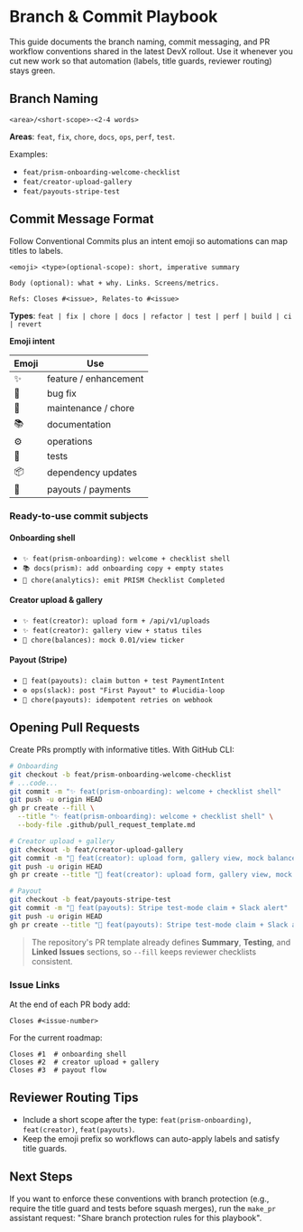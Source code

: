 # Branch & Commit Playbook

This guide documents the branch naming, commit messaging, and PR workflow conventions shared in the latest DevX rollout. Use it whenever you cut new work so that automation (labels, title guards, reviewer routing) stays green.

## Branch Naming

```
<area>/<short-scope>-<2-4 words>
```

**Areas**: `feat`, `fix`, `chore`, `docs`, `ops`, `perf`, `test`.

Examples:
- `feat/prism-onboarding-welcome-checklist`
- `feat/creator-upload-gallery`
- `feat/payouts-stripe-test`

## Commit Message Format

Follow Conventional Commits plus an intent emoji so automations can map titles to labels.

```
<emoji> <type>(optional-scope): short, imperative summary

Body (optional): what + why. Links. Screens/metrics.

Refs: Closes #<issue>, Relates-to #<issue>
```

**Types**: `feat | fix | chore | docs | refactor | test | perf | build | ci | revert`

**Emoji intent**

| Emoji | Use |
| --- | --- |
| ✨ | feature / enhancement |
| 🐛 | bug fix |
| 🧰 | maintenance / chore |
| 📚 | documentation |
| ⚙️ | operations |
| 🧪 | tests |
| 📦 | dependency updates |
| 💸 | payouts / payments |

### Ready-to-use commit subjects

#### Onboarding shell
- `✨ feat(prism-onboarding): welcome + checklist shell`
- `📚 docs(prism): add onboarding copy + empty states`
- `🧰 chore(analytics): emit PRISM Checklist Completed`

#### Creator upload & gallery
- `✨ feat(creator): upload form + /api/v1/uploads`
- `✨ feat(creator): gallery view + status tiles`
- `🧰 chore(balances): mock 0.01/view ticker`

#### Payout (Stripe)
- `💸 feat(payouts): claim button + test PaymentIntent`
- `⚙️ ops(slack): post "First Payout" to #lucidia-loop`
- `🧰 chore(payouts): idempotent retries on webhook`

## Opening Pull Requests

Create PRs promptly with informative titles. With GitHub CLI:

```bash
# Onboarding
git checkout -b feat/prism-onboarding-welcome-checklist
# ...code...
git commit -m "✨ feat(prism-onboarding): welcome + checklist shell"
git push -u origin HEAD
gh pr create --fill \
  --title "✨ feat(prism-onboarding): welcome + checklist shell" \
  --body-file .github/pull_request_template.md

# Creator upload + gallery
git checkout -b feat/creator-upload-gallery
git commit -m "🧰 feat(creator): upload form, gallery view, mock balance"
git push -u origin HEAD
gh pr create --title "🧰 feat(creator): upload form, gallery view, mock balance" --fill

# Payout
git checkout -b feat/payouts-stripe-test
git commit -m "💸 feat(payouts): Stripe test-mode claim + Slack alert"
git push -u origin HEAD
gh pr create --title "💸 feat(payouts): Stripe test-mode claim + Slack alert" --fill
```

> The repository's PR template already defines **Summary**, **Testing**, and **Linked Issues** sections, so `--fill` keeps reviewer checklists consistent.

### Issue Links

At the end of each PR body add:

```
Closes #<issue-number>
```

For the current roadmap:

```
Closes #1  # onboarding shell
Closes #2  # creator upload + gallery
Closes #3  # payout flow
```

## Reviewer Routing Tips

- Include a short scope after the type: `feat(prism-onboarding)`, `feat(creator)`, `feat(payouts)`.
- Keep the emoji prefix so workflows can auto-apply labels and satisfy title guards.

## Next Steps

If you want to enforce these conventions with branch protection (e.g., require the title guard and tests before squash merges), run the `make_pr` assistant request: "Share branch protection rules for this playbook".
